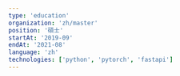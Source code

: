 ```yaml
---
type: 'education'
organization: 'zh/master'
position: '碩士'
startAt: '2019-09'
endAt: '2021-08'
language: 'zh'
technologies: ['python', 'pytorch', 'fastapi']
---
```

